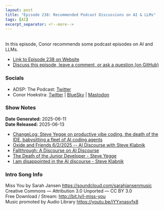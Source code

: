 ```yaml
---
layout: post
title: "Episode 238: Recommended Podcast Discussions on AI & LLMs"
tags: [AI]
excerpt_separator: <!--more-->
---
```


<div id="buzzsprout-player-17329321"></div><script src="https://www.buzzsprout.com/1501960/episodes/17329321-episode-238-recommended-podcast-discussions-on-ai-llms.js?container_id=buzzsprout-player-17329321&player=small" type="text/javascript" charset="utf-8"></script>

<br>In this episode, Conor recommends some podcast episodes on AI and LLMs.

<!--more-->

* [Link to Episode 238 on Website](https://adspthepodcast.com/2025/06/13/Episode-238.html)
* [Discuss this episode, leave a comment, or ask a question (on GitHub)](https://github.com/codereport/adsp2/discussions/137)

### Socials
 
* ADSP: The Podcast: [Twitter](https://twitter.com/adspthepodcast)
* Conor Hoekstra: [Twitter](https://twitter.com/code_report) \| [BlueSky](https://bsky.app/profile/codereport.bsky.social) \| [Mastodon](https://mastodon.social/@code_report)

### Show Notes

**Date Generated:** 2025-06-11 <br>
**Date Released:** 2025-06-13

* [ChangeLog: Steve Yegge on productive vibe coding, the death of the IDE, babysitting a fleet of AI coding agents](https://www.youtube.com/watch?v=G7kXuVlo6tU)
* [Oxide and Friends 6/2/2025 -- AI Discourse with Steve Klabnik](https://www.youtube.com/watch?v=rOIDw38CEu8)
* [Fallthrough: A Discourse on AI Discourse](https://open.spotify.com/episode/5J5Jswo653aLDdXm20RrFZ)
* [The Death of the Junior Developer - Steve Yegge](https://sourcegraph.com/blog/the-death-of-the-junior-developer)
* [I am disappointed in the AI discourse - Steve Klabnik](https://steveklabnik.com/writing/i-am-disappointed-in-the-ai-discourse/)

### Intro Song Info
 
Miss You by Sarah Jansen https://soundcloud.com/sarahjansenmusic<br>
Creative Commons — Attribution 3.0 Unported — CC BY 3.0<br>
Free Download / Stream: http://bit.ly/l-miss-you<br>
Music promoted by Audio Library https://youtu.be/iYYxnasvfx8<br>
